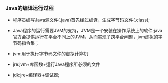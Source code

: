  ### Java的编译运行过程  
 *  程序员编写Java源文件(.java)首先经过编译，生成字节码文件(.class);  
 * Java程序的运行需要JVM的支持，JVM是一个安装在操作系统上的软件;java官方会提供运行在平台不同上的JVM，从而实现了跨平台问题，jvm虚拟的字节码指令集；  
   
 * jvm:用于执行字节码文件的虚拟计算机  
 * jre:jvm+库函数+运行Java程序所必须的文件  
 * jdk:jre+编译器+调试器;  
